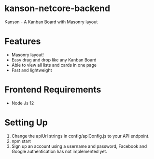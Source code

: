 # kanson-netcore-backend
Kanson - A Kanban Board with Masonry layout

# Features
- Masonry layout!
- Easy drag and drop like any Kanban Board
- Able to view all lists and cards in one page
- Fast and lightweight

# Frontend Requirements
- Node Js 12

# Setting Up
1. Change the apiUrl strings in config/apiConfig.js to your API endpoint.
2. npm start
3. Sign up an account using a username and password, Facebook and Google authentication has not implemented yet.
